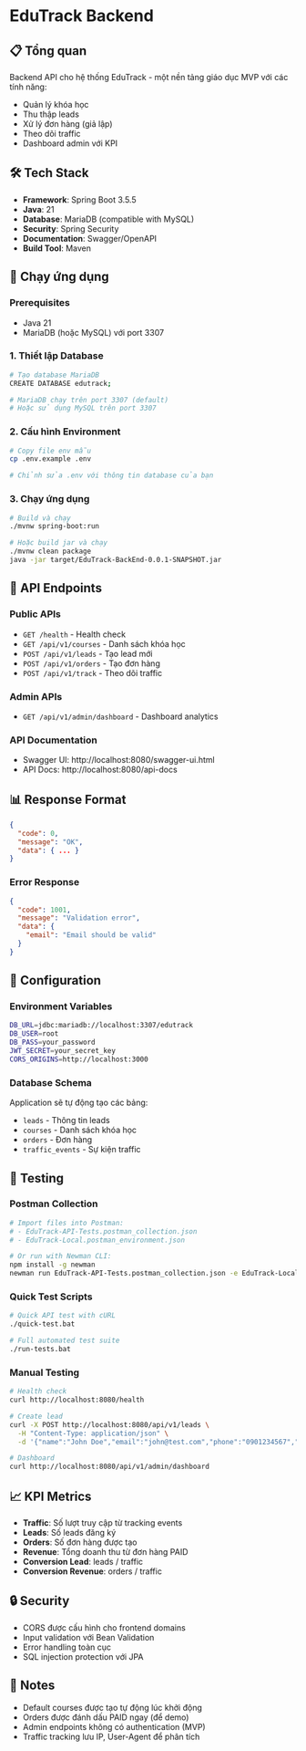 # EduTrack Backend

## 📋 Tổng quan
Backend API cho hệ thống EduTrack - một nền tảng giáo dục MVP với các tính năng:
- Quản lý khóa học
- Thu thập leads 
- Xử lý đơn hàng (giả lập)
- Theo dõi traffic
- Dashboard admin với KPI

## 🛠 Tech Stack
- **Framework**: Spring Boot 3.5.5
- **Java**: 21
- **Database**: MariaDB (compatible with MySQL)
- **Security**: Spring Security
- **Documentation**: Swagger/OpenAPI
- **Build Tool**: Maven

## 🚀 Chạy ứng dụng

### Prerequisites
- Java 21
- MariaDB (hoặc MySQL) với port 3307

### 1. Thiết lập Database
```bash
# Tạo database MariaDB
CREATE DATABASE edutrack;

# MariaDB chạy trên port 3307 (default)
# Hoặc sử dụng MySQL trên port 3307
```

### 2. Cấu hình Environment
```bash
# Copy file env mẫu
cp .env.example .env

# Chỉnh sửa .env với thông tin database của bạn
```

### 3. Chạy ứng dụng
```bash
# Build và chạy
./mvnw spring-boot:run

# Hoặc build jar và chạy
./mvnw clean package
java -jar target/EduTrack-BackEnd-0.0.1-SNAPSHOT.jar
```

## 📡 API Endpoints

### Public APIs
- `GET /health` - Health check
- `GET /api/v1/courses` - Danh sách khóa học
- `POST /api/v1/leads` - Tạo lead mới
- `POST /api/v1/orders` - Tạo đơn hàng
- `POST /api/v1/track` - Theo dõi traffic

### Admin APIs
- `GET /api/v1/admin/dashboard` - Dashboard analytics

### API Documentation
- Swagger UI: http://localhost:8080/swagger-ui.html
- API Docs: http://localhost:8080/api-docs

## 📊 Response Format
```json
{
  "code": 0,
  "message": "OK", 
  "data": { ... }
}
```

### Error Response
```json
{
  "code": 1001,
  "message": "Validation error",
  "data": {
    "email": "Email should be valid"
  }
}
```

## 🔧 Configuration

### Environment Variables
```bash
DB_URL=jdbc:mariadb://localhost:3307/edutrack
DB_USER=root
DB_PASS=your_password
JWT_SECRET=your_secret_key
CORS_ORIGINS=http://localhost:3000
```

### Database Schema
Application sẽ tự động tạo các bảng:
- `leads` - Thông tin leads
- `courses` - Danh sách khóa học 
- `orders` - Đơn hàng
- `traffic_events` - Sự kiện traffic

## 🧪 Testing

### Postman Collection
```bash
# Import files into Postman:
# - EduTrack-API-Tests.postman_collection.json
# - EduTrack-Local.postman_environment.json

# Or run with Newman CLI:
npm install -g newman
newman run EduTrack-API-Tests.postman_collection.json -e EduTrack-Local.postman_environment.json
```

### Quick Test Scripts
```bash
# Quick API test with cURL
./quick-test.bat

# Full automated test suite
./run-tests.bat
```

### Manual Testing
```bash
# Health check
curl http://localhost:8080/health

# Create lead
curl -X POST http://localhost:8080/api/v1/leads \
  -H "Content-Type: application/json" \
  -d '{"name":"John Doe","email":"john@test.com","phone":"0901234567","interest":"English"}'

# Dashboard
curl http://localhost:8080/api/v1/admin/dashboard
```

## 📈 KPI Metrics
- **Traffic**: Số lượt truy cập từ tracking events
- **Leads**: Số leads đăng ký
- **Orders**: Số đơn hàng được tạo
- **Revenue**: Tổng doanh thu từ đơn hàng PAID
- **Conversion Lead**: leads / traffic
- **Conversion Revenue**: orders / traffic

## 🔒 Security
- CORS được cấu hình cho frontend domains
- Input validation với Bean Validation
- Error handling toàn cục
- SQL injection protection với JPA

## 📝 Notes
- Default courses được tạo tự động lúc khởi động
- Orders được đánh dấu PAID ngay (để demo)
- Admin endpoints không có authentication (MVP)
- Traffic tracking lưu IP, User-Agent để phân tích
